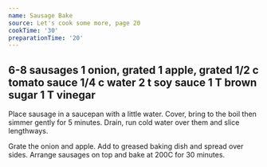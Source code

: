 ```yaml
---
name: Sausage Bake
source: Let's cook some more, page 20
cookTime: '30'
preparationTime: '20'
---
```

6-8 sausages
1 onion, grated
1 apple, grated
1/2 c tomato sauce
1/4 c water
2 t soy sauce
1 T brown sugar
1 T vinegar
---
Place sausage in a saucepan with a little water.  Cover, bring to the boil then simmer gently for 5 minutes.  Drain, run cold water over them and slice lengthways.

Grate the onion and apple.  Add to greased baking dish and spread over sides.  Arrange sausages on top and bake at 200C for 30 minutes.

